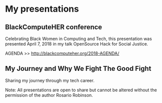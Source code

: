# My presentations

## BlackComputeHER conference

Celebrating Black Women in Computing and Tech, this presentation was presented April 7, 2018 in my talk OpenSource Hack for Social Justice.

AGENDA >> http://blackcomputeher.org/2018-AGENDA/

## My Journey and Why We Fight The Good Fight

Sharing my journey through my tech career.


Note: All presentations are open to share but cannot be altered without the permission of the author Rosario Robinson. 
